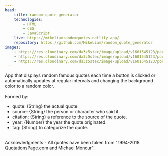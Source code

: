```yaml
---
head:
    title: random quote generator
    technologies: 
        - HTML
        - CSS
        - JavaScript
    live: https://mikeliamrandomquotes.netlify.app/
    repository: https://github.com/MikeLiam/random_quote_generator
images:
    - https://res.cloudinary.com/da3z5stec/image/upload/v1601545123/portflio-nuxt/random_quote_landscape_01_i9fnvf.png
    - https://res.cloudinary.com/da3z5stec/image/upload/v1601545123/portflio-nuxt/random_quote_landscape_02_rzkmql.png
    - https://res.cloudinary.com/da3z5stec/image/upload/v1601545123/portflio-nuxt/random_quote_landscape_03_s00bsr.png
---
```

App that displays random famous quotes each time a button is clicked or automatically updates at regular intervals and changing the background color to a random color.  
<br/>
Formed by:
- quote: {String} the actual quote.
- source: {String} the person or character who said it.
- citation: {String} a reference to the source of the quote.
- year: {Number} the year the quote originated.
- tag: {String} to categorize the quote.  
<br/>
Acknowledgments
- All quotes have been taken from "1994-2018 QuotationsPage.com and Michael Moncur".
